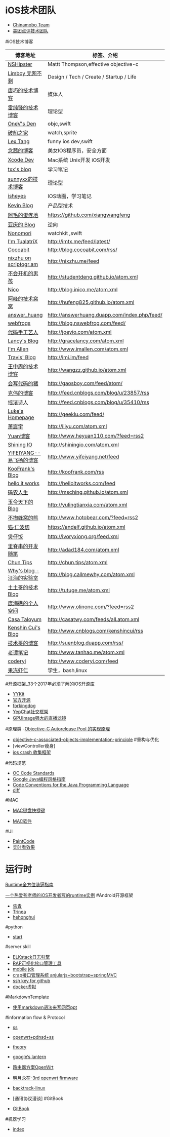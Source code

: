 # iOS技术团队
- [Chinamobo Team](https://github.com/Chinamobo)
- [美团点评技术团队](http://tech.meituan.com)

#iOS技术博客

博客地址 | 标签、介绍
----- | -----
[NSHipster](http://nshipster.cn) | Mattt Thompson,effective objective-c
[Limboy 无网不剩](http://limboy.me/) | Design / Tech / Create / Startup / Life
[唐巧的技术博客](http://blog.devtang.com) | 媒体人
[雷纯锋的技术博客](http://blog.leichunfeng.com) | 理论型
[OneV's Den](http://onevcat.com) | objc,swift
[破船之家](http://beyondvincent.com) | watch,sprite
[Lex Tang](https://github.com/lexrus/) |funny ios dev,swift
[念茜的博客](http://nianxi.net) | 美女IOS程序员，安全方面
[Xcode Dev](http://blog.xcodev.com) | Mac系统 Unix开发 iOS开发
[txx's blog](http://blog.txx.im/) | 学习笔记
[sunnyxx的技术博客](http://blog.sunnyxx.com/) | 理论型
[isheyes](http://isheyes.com/archives/)|IOS动画，学习笔记
[Kevin Blog](http://zhowkev.in) | 产品型技术
[阿毛的蛋疼地](http://www.xiangwangfeng.com) | https://github.com/xiangwangfeng
[亚庆的 Blog](http://billwang1990.github.io) | 逆向
[Nonomori](http://nonomori.farbox.com) | watchkit ,swift
[I'm TualatriX](http://imtx.me) | <http://imtx.me/feed/latest/>
[Cocoabit](http://blog.cocoabit.com) | <http://blog.cocoabit.com/rss/>
[nixzhu on scriptogr.am](http://nixzhu.me) | <http://nixzhu.me/feed>
[不会开机的男孩](http://studentdeng.github.io) | <http://studentdeng.github.io/atom.xml>
[Nico](http://blog.inico.me) | <http://blog.inico.me/atom.xml>
[阿峰的技术窝窝](http://hufeng825.github.io) | <http://hufeng825.github.io/atom.xml>
[answer_huang](http://answerhuang.duapp.com) | <http://answerhuang.duapp.com/index.php/feed/>
[webfrogs](http://blog.nswebfrog.com/) | <http://blog.nswebfrog.com/feed/>
[代码手工艺人](http://joeyio.com) | <http://joeyio.com/atom.xml>
[Lancy's Blog](http://gracelancy.com) | <http://gracelancy.com/atom.xml>
[I'm Allen](http://www.imallen.com) | <http://www.imallen.com/atom.xml>
[Travis' Blog](http://imi.im/)| <http://imi.im/feed>
[王中周的技术博客](http://wangzz.github.io/) | <http://wangzz.github.io/atom.xml>
[会写代码的猪](http://jiajun.org/) | <http://gaosboy.com/feed/atom/>
[克伟的博客](http://wangkewei.cnblogs.com/) | <http://feed.cnblogs.com/blog/u/23857/rss>
[摇滚诗人](http://cnblogs.com/biosli) | <http://feed.cnblogs.com/blog/u/35410/rss>
[Luke's Homepage](http://geeklu.com/) | <http://geeklu.com/feed/>
[萧宸宇](http://iiiyu.com/) | <http://iiiyu.com/atom.xml>
[Yuan博客](http://www.heyuan110.com/) | <http://www.heyuan110.com/?feed=rss2>
[Shining IO](http://shiningio.com/) | <http://shiningio.com/atom.xml>
[YIFEIYANG--易飞扬的博客](http://www.yifeiyang.net/) | <http://www.yifeiyang.net/feed>
[KooFrank's Blog](http://koofrank.com/) | <http://koofrank.com/rss>
[hello it works](http://helloitworks.com) | <http://helloitworks.com/feed>
[码农人生](http://msching.github.io/) | <http://msching.github.io/atom.xml>
[玉令天下的Blog](http://yulingtianxia.com) | <http://yulingtianxia.com/atom.xml>
[不掏蜂窝的熊](http://www.hotobear.com/) | <http://www.hotobear.com/?feed=rss2>
[猫·仁波切](https://andelf.github.io/) | <https://andelf.github.io/atom.xml>
[煲仔饭](http://ivoryxiong.org/) | <http://ivoryxiong.org/feed.xml>
[里脊串的开发随笔](http://adad184.com) | <http://adad184.com/atom.xml>
[Chun Tips](http://chun.tips/)| <http://chun.tips/atom.xml>
[Why's blog - 汪海的实验室](http://blog.callmewhy.com/) | <http://blog.callmewhy.com/atom.xml>
[土土哥的技术Blog](http://tutuge.me/) | <http://tutuge.me/atom.xml>
[庞海礁的个人空间 ](http://www.olinone.com/) | <http://www.olinone.com/?feed=rss2>
[Casa Taloyum](http://casatwy.com/) | <http://casatwy.com/feeds/all.atom.xml>
[Kenshin Cui's Blog](http://www.cnblogs.com/kenshincui/) | <http://www.cnblogs.com/kenshincui/rss>
[技术哥的博客](http://suenblog.duapp.com/) | <http://suenblog.duapp.com/rss/>
[老谭笔记](http://www.tanhao.me/) | <http://www.tanhao.me/atom.xml>
[coderyi](http://www.coderyi.com/)|<http://www.coderyi.com/feed>
[果冻虾仁](https://github.com/guodongxiaren)|学生，bash,linux


#开源框架_33个2017年必须了解的iOS开源库
- [YYKit](https://github.com/ibireme/YYKit)
- [官方开源](http://www.opensource.apple.com/tarballs/)
- [forkingdog](https://github.com/forkingdog)
- [YepChat社交框架](https://github.com/CatchChat/Yep)
- [GPUImage强大的直播滤镜](https://github.com/BradLarson/GPUImage)

#原理类
-[Objective-C Autorelease Pool 的实现原理](http://blog.sunnyxx.com/2014/10/15/behind-autorelease/)
- [objective-c-associated-objects-implementation-principle](http://blog.leichunfeng.com/blog/2015/06/26/objective-c-associated-objects-implementation-principle/)
#重构与优化
- [viewController瘦身]
- [ios crash 收集框架](http://www.cocoachina.com/ios/20150701/12301.html)


#代码规范
- [OC Code Standards](CodingStandards/SUMMARY.md)
- [Google Java编程风格指南](http://www.hawstein.com/posts/google-java-style.html)
- [Code Conventions for the Java Programming Language](https://waylau.gitbooks.io/java-code-conventions/content/index.html)
- [diff](diff/oc_diff_java.md)


#MAC
- [MAC键盘快捷键](https://support.apple.com/zh-cn/HT201236)

- [MAC软件](http://www.ifunmac.com/)


#UI
- [PaintCode](http://www.paintcodeapp.com/)
- [实时看效果](https://github.com/johnno1962/injectionforxcode)

# 运行时
[Runtime全方位装逼指南](https://zhuanlan.zhihu.com/p/21304667?refer=lishichao)

[一个热爱苍老师的iOS开发者写的runtime实例](https://github.com/ianisme/IANRuntimeStudy)
#Android开源框架
- [告青](https://github.com/yugaoqing/AndroidNote/blob/master/AndroidShare.md)
- [Trinea](https://github.com/Trinea/android-open-project)
- [hehonghui](https://github.com/hehonghui/android-tech-frontier)


#python
- [start](http://python.xiaoleilu.com/index.html)


#server skill
- [ELKstack日志引擎](https://www.gitbook.com/book/chenryn/kibana-guide-cn/details)
- [RAP可视化接口管理工具](http://thx.github.io/RAP/index_zh.html)
- [mobile jdk](http://openjdk.java.net/projects/mobile/)
- [crap接口管理系统 anjularjs+bootstrap+springMVC](http://api.crap.cn/web.do#/webWebPage/detail/PAGE/WELCOME)
- [ssh key for github](https://help.github.com/articles/generating-an-ssh-key/)
- [docker虚拟](https://github.com/yeasy/docker_practice/blob/master/README.md)

#MarkdownTemplate

- [使用markdown语法来写网页ppt](http://wenchao-img.qiniudn.com/markdown.html#slide1)


#information flow & Protocol
- [ss](https://github.com/clowwindy)
- [openwrt+pdnsd+ss](http://www.m3306.com/archives/41.html)
- [theory](http://www.chinagfw.org/)
- [google‘s lantern](https://github.com/getlantern/lantern)
- [路由器方案OpenWrt](https://www.gitbook.com/book/softwaredownload/openwrt-fanqiang/details)

- [明月永在-3rd openwrt firmware](https://myop.cf/)
- [backtrack-linux](http://www.backtrack-linux.org/downloads/)
- [通讯协议漫谈]
#GitBook
- [GitBook](https://www.gitbook.com/explore)


#机器学习
- [index](https://github.com/ty4z2008/Qix/blob/master/dl.md)


